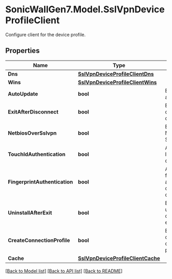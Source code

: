 # SonicWallGen7.Model.SslVpnDeviceProfileClient
Configure client for the device profile.

## Properties

Name | Type | Description | Notes
------------ | ------------- | ------------- | -------------
**Dns** | [**SslVpnDeviceProfileClientDns**](SslVpnDeviceProfileClientDns.md) |  | [optional] 
**Wins** | [**SslVpnDeviceProfileClientWins**](SslVpnDeviceProfileClientWins.md) |  | [optional] 
**AutoUpdate** | **bool** | Enable client auto update. | [optional] 
**ExitAfterDisconnect** | **bool** | Enable exit client after disconnect. | [optional] 
**NetbiosOverSslvpn** | **bool** | Enable NetBIOS over SSL VPN. | [optional] 
**TouchIdAuthentication** | **bool** | Allow Touch ID on IOS devices. | [optional] 
**FingerprintAuthentication** | **bool** | Allow fingerprint authentication on Android devices. | [optional] 
**UninstallAfterExit** | **bool** | Enable uninstall client after exit. | [optional] 
**CreateConnectionProfile** | **bool** | Enable create client connection profile. | [optional] 
**Cache** | [**SslVpnDeviceProfileClientCache**](SslVpnDeviceProfileClientCache.md) |  | [optional] 

[[Back to Model list]](../README.md#documentation-for-models) [[Back to API list]](../README.md#documentation-for-api-endpoints) [[Back to README]](../README.md)

